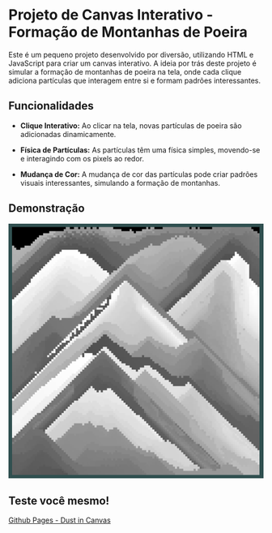 # Projeto de Canvas Interativo - Formação de Montanhas de Poeira

Este é um pequeno projeto desenvolvido por diversão, utilizando HTML e JavaScript para criar um canvas interativo. A ideia por trás deste projeto é simular a formação de montanhas de poeira na tela, onde cada clique adiciona partículas que interagem entre si e formam padrões interessantes.

## Funcionalidades

- **Clique Interativo:** Ao clicar na tela, novas partículas de poeira são adicionadas dinamicamente.

- **Física de Partículas:** As partículas têm uma física simples, movendo-se e interagindo com os pixels ao redor.

- **Mudança de Cor:** A mudança de cor das partículas pode criar padrões visuais interessantes, simulando a formação de montanhas.

## Demonstração

![Montanhas de Poeira](img/dust.png)

## Teste você mesmo!
[Github Pages - Dust in Canvas](https://bperdona.github.io/Dust-Physics-on-Canvas/)